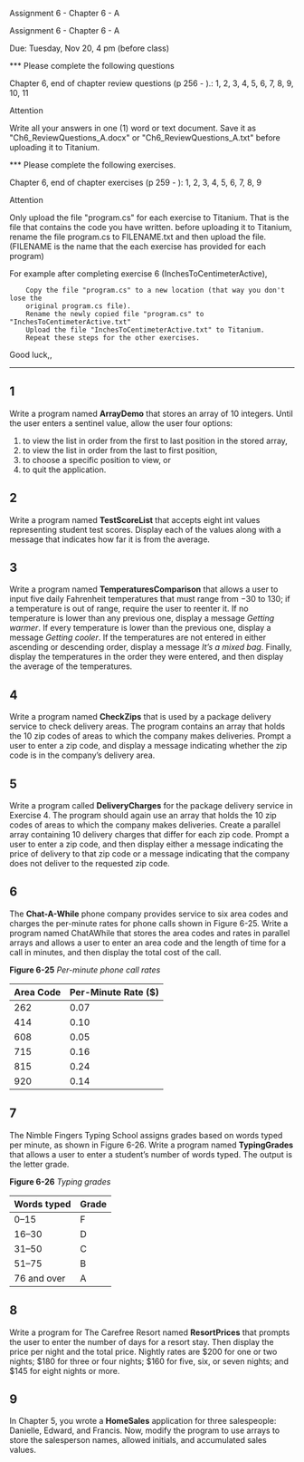 Assignment 6 - Chapter 6 - A

Assignment 6 - Chapter 6 - A

Due: Tuesday, Nov  20, 4 pm (before class)


*** Please complete the following questions 

Chapter 6, end of chapter review questions (p 256 - ).: 
1, 2, 3, 4, 5, 6, 7, 8, 9, 10, 11

Attention

Write all your answers in one (1) word or text document. Save it as 
"Ch6_ReviewQuestions_A.docx" or "Ch6_ReviewQuestions_A.txt"  before uploading it to 
Titanium.

*** Please complete the following  exercises.

Chapter 6, end of chapter exercises (p 259 - ): 
1, 2, 3, 4, 5, 6, 7, 8, 9

Attention

Only upload the file "program.cs" for each exercise to Titanium. That is the file that 
contains the code you have written. before uploading it to Titanium, rename the file 
program.cs to FILENAME.txt and then upload the file. (FILENAME is the name that the 
each exercise has provided for each program)

For example after completing exercise 6 (InchesToCentimeterActive), 

        Copy the file "program.cs" to a new location (that way you don't lose the 
		original program.cs file). 
        Rename the newly copied file "program.cs" to "InchesToCentimeterActive.txt" 
        Upload the file "InchesToCentimeterActive.txt" to Titanium. 
        Repeat these steps for the other exercises.

Good luck,,

-----------------------------------------------------------------------------------------------------------------------------

 1
---
Write a program named **ArrayDemo** that stores an array of 10 integers. Until the user 
enters a sentinel value, allow the user four options:

1. to view the list in order from the first to last position in the stored array,
2. to view the list in order from the last to first position,
3. to choose a specific position to view, or
4. to quit the application.

 2
---
Write a program named **TestScoreList** that accepts eight int values representing student 
test scores. Display each of the values along with a message that indicates how far it 
is from the average.

 3
---
Write a program named **TemperaturesComparison** that allows a user to input five daily 
Fahrenheit temperatures that must range from −30 to 130; if a temperature is out of 
range, require the user to reenter it. If no temperature is lower than any previous 
one, display a message *Getting warmer*. If every temperature is lower than the previous 
one, display a message *Getting cooler*. If the temperatures are not entered in either 
ascending or descending order, display a message *It’s a mixed bag*. Finally, display 
the temperatures in the order they were entered, and then display the average of the 
temperatures.

 4
---
Write a program named **CheckZips** that is used by a package delivery service to check 
delivery areas. The program contains an array that holds the 10 zip codes of areas 
to which the company makes deliveries. Prompt a user to enter a zip code, and display 
a message indicating whether the zip code is in the company’s delivery area.

 5
---
Write a program called **DeliveryCharges** for the package delivery service in Exercise 4. 
The program should again use an array that holds the 10 zip codes of areas to which 
the company makes deliveries. Create a parallel array containing 10 delivery charges 
that differ for each zip code. Prompt a user to enter a zip code, and then display 
either a message indicating the price of delivery to that zip code or a message 
indicating that the company does not deliver to the requested zip code.

 6
---
The **Chat-A-While** phone company provides service to six area codes and charges the 
per-minute rates for phone calls shown in Figure 6-25. Write a program named 
ChatAWhile that stores the area codes and rates in parallel arrays and allows a user 
to enter an area code and the length of time for a call in minutes, and then display 
the total cost of the call.

**Figure 6-25**
*Per-minute phone call rates*

| Area Code | Per-Minute Rate ($) |
| --------- | ------------------- |
|       262 | 0.07				  |
|       414 | 0.10				  |
|       608 | 0.05				  |
|       715 | 0.16				  |
|       815 | 0.24				  |
|       920 | 0.14				  |


 7
---
The Nimble Fingers Typing School assigns grades based on words typed per minute, as 
shown in Figure 6-26. Write a program named **TypingGrades** that allows a user to enter 
a student’s number of words typed. The output is the letter grade.

**Figure 6-26**
*Typing grades*

| Words typed | Grade |
| ----------- | ----- |
| 0–15	      | F	  |
| 16–30	      | D	  |
| 31–50	      | C	  |
| 51–75	      | B	  |
| 76 and over | A	  |
	
 8
---
Write a program for The Carefree Resort named **ResortPrices** that prompts the user to 
enter the number of days for a resort stay. Then display the price per night and the 
total price. Nightly rates are $200 for one or two nights; $180 for three or four 
nights; $160 for five, six, or seven nights; and $145 for eight nights or more.

 9
---
In Chapter 5, you wrote a **HomeSales** application for three salespeople: Danielle, 
Edward, and Francis. Now, modify the program to use arrays to store the salesperson 
names, allowed initials, and accumulated sales values.
